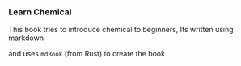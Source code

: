 ### Learn Chemical

This book tries to introduce chemical to beginners, Its written using markdown

and uses `mdBook` (from Rust) to create the book